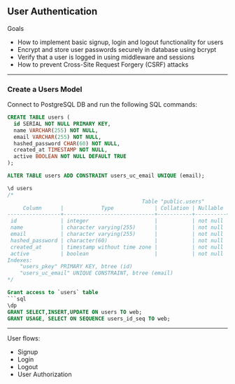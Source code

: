 ## User Authentication

Goals
- How to implement basic signup, login and logout functionality for users
- Encrypt and store user passwords securely in database using bcrypt
- Verify that a user is logged in using middleware and sessions
- How to prevent Cross-Site Request Forgery (CSRF) attacks

---

### Create a Users Model

Connect to PostgreSQL DB and run the following SQL commands:

```sql
CREATE TABLE users (
  id SERIAL NOT NULL PRIMARY KEY,
  name VARCHAR(255) NOT NULL,
  email VARCHAR(255) NOT NULL,
  hashed_password CHAR(60) NOT NULL,
  created_at TIMESTAMP NOT NULL,
  active BOOLEAN NOT NULL DEFAULT TRUE
);

ALTER TABLE users ADD CONSTRAINT users_uc_email UNIQUE (email);

\d users
/*
                                           Table "public.users"
     Column      |            Type             | Collation | Nullable |              Default
-----------------+-----------------------------+-----------+----------+-----------------------------------
 id              | integer                     |           | not null | nextval('users_id_seq'::regclass)
 name            | character varying(255)      |           | not null |
 email           | character varying(255)      |           | not null |
 hashed_password | character(60)               |           | not null |
 created_at      | timestamp without time zone |           | not null |
 active          | boolean                     |           | not null | true
Indexes:
    "users_pkey" PRIMARY KEY, btree (id)
    "users_uc_email" UNIQUE CONSTRAINT, btree (email)
*/

Grant access to `users` table
```sql
\dp
GRANT SELECT,INSERT,UPDATE ON users TO web;
GRANT USAGE, SELECT ON SEQUENCE users_id_seq TO web;
```

---

User flows:
- Signup
- Login
- Logout
- User Authorization
